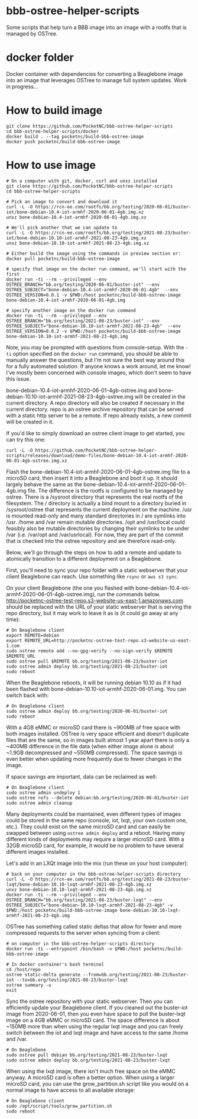# bbb-ostree-helper-scripts

Some scripts that help turn a BBB image into an image with a rootfs that is managed by OSTree.

# docker folder

Docker container with dependencies for converting a Beaglebone image into
an image that leverages OSTree to manage full system updates. 
Work in progress...

# How to build image

    git clone https://github.com/PocketNC/bbb-ostree-helper-scripts
    cd bbb-ostree-helper-scripts/docker
    docker build . --tag pocketnc/build-bbb-ostree-image
    docker push pocketnc/build-bbb-ostree-image

# How to use image

    # On a computer with git, docker, curl and unxz installed
    git clone https://github.com/PocketNC/bbb-ostree-helper-scripts
    cd bbb-ostree-helper-scripts

    # Pick an image to convert and download it
    curl -L -O https://rcn-ee.com/rootfs/bb.org/testing/2020-06-01/buster-iot/bone-debian-10.4-iot-armhf-2020-06-01-4gb.img.xz
    unxz bone-debian-10.4-iot-armhf-2020-06-01-4gb.img.xz

    # We'll pick another that we can update to
    curl -L -O https://rcn-ee.com/rootfs/bb.org/testing/2021-08-23/buster-iot/bone-debian-10.10-iot-armhf-2021-08-23-4gb.img.xz
    unxz bone-debian-10.10-iot-armhf-2021-08-23-4gb.img.xz

    # Either build the image using the commands in preview section or:
    docker pull pocketnc/build-bbb-ostree-image

    # specify that image on the docker run command, we'll start with the first
    docker run -ti --rm --privileged --env OSTREE_BRANCH="bb.org/testing/2020-06-01/buster-iot" --env OSTREE_SUBJECT="bone-debian-10.4-iot-armhf-2020-06-01-4gb"  --env OSTREE_VERSION=0.0.1 -v $PWD:/host pocketnc/build-bbb-ostree-image bone-debian-10.4-iot-armhf-2020-06-01-4gb.img

    # specify another image on the docker run command
    docker run -ti --rm --privileged --env OSTREE_BRANCH="bb.org/testing/2021-08-23/buster-iot" --env OSTREE_SUBJECT="bone-debian-10.10-iot-armhf-2021-08-23-4gb"  --env OSTREE_VERSION=0.0.2 -v $PWD:/host pocketnc/build-bbb-ostree-image bone-debian-10.10-iot-armhf-2021-08-23-4gb.img

Note, you may be prompted with questions from console-setup. With the `-ti` option specified on the `docker run` command, you should
be able to manually answer the questions, but I'm not sure the best way around this for a fully automated solution. If anyone knows
a work around, let me know! I've mostly been concerned with console images, which don't seem to have this issue.

bone-debian-10.4-iot-armhf-2020-06-01-4gb-ostree.img and bone-debian-10.10-iot-armhf-2021-08-23-4gb-ostree.img will be created
in the current directory. A repo directory will also be created if necessary in the current directory.
repo is an ostree archive repository that can be served with a static http server to be a remote. If repo already exists, a new commit will
be created in it.

If you'd like to simply download an ostree client image to get started, you can try this one:

    curl -L -O https://github.com/PocketNC/bbb-ostree-helper-scripts/releases/download/demo-files/bone-debian-10.4-iot-armhf-2020-06-01-4gb-ostree.img.xz

Flash the bone-debian-10.4-iot-armhf-2020-06-01-4gb-ostree.img file to a microSD card, then insert it into a Beaglebone and boot it up.
It should largely behave the same as the bone-debian-10.4-iot-armhf-2020-06-01-4gb.img file. The difference is the rootfs is configured
to be managed by ostree. There is a /sysroot directory that represents the real rootfs of the filesystem. The / directory is actually
a bind mount to a directory buried in /sysroot/ostree that represents the current deployment on the machine. /usr is mounted read-only
and many standard directories in / are symlinks into /usr. /home and /var remain mutable directories. /opt and /usr/local could feasibly
also be mutable directories by changing their symlinks to be under /var (i.e. /var/opt and /var/usrlocal). For now, they are part of
the commit that is checked into the ostree repository and are therefore read-only.

Below, we'll go through the steps on how to add a remote and update to atomically transition to a different deployment on a Beaglebone.

First, you'll need to sync your repo folder with a static webserver that your client Beaglebone can reach. Use something like
`rsync` or `aws s3 sync`.

On your client Beaglebone (the one you flashed with bone-debian-10.4-iot-armhf-2020-06-01-4gb-ostree.img), run the commands below.
http://pocketnc-ostree-test-repo.s3-website-us-east-1.amazonaws.com should be replaced with the URL of your static webserver that is serving the repo directory,
but it may work to leave it as is (it could go away at any time):

    # On Beaglebone client
    export REMOTE=debian
    export REMOTE_URL=http://pocketnc-ostree-test-repo.s3-website-us-east-1.com
    sudo ostree remote add --no-gpg-verify --no-sign-verify $REMOTE $REMOTE_URL
    sudo ostree pull $REMOTE bb.org/testing/2021-08-23/buster-iot
    sudo ostree admin deploy bb.org/testing/2021-08-23/buster-iot
    sudo reboot

When the Beaglebone reboots, it will be running debian 10.10 as if it had been flashed with bone-debian-10.10-iot-armhf-2020-06-01.img.
You can switch back with:

    # On Beaglebone client
    sudo ostree admin deploy bb.org/testing/2020-06-01/buster-iot
    sudo reboot

With a 4GB eMMC or microSD card there is ~900MB of free space with both images installed. OSTree is very space efficient and doesn't
duplicate files that are the same, so in images built almost 1 year apart there is only a ~400MB difference in the file data (when either image alone is about ~1.9GB decompressed and ~550MB compressed). 
The space savings is even better when updating more frequently due to fewer changes in the image. 

If space savings are important, data can be reclaimed as well:

    # On Beaglebone client
    sudo ostree admin undeploy 1
    sudo ostree refs --delete debian:bb.org/testing/2020-06-01/buster-iot
    sudo ostree admin cleanup

Many deployments could be maintained, even different types of images could be stored in the same repo (console, iot, lxqt, your own custom one, etc.). They could exist on the same microSD card and can easily be swapped between using `ostree admin deploy` and a reboot. 
Having many different kinds of deployments may require a larger microSD card. With a 32GB microSD card, for example, it would be no problem to have several different images installed.

Let's add in an LXQt image into the mix (run these on your host computer):

    # back on your computer in the bbb-ostree-helper-scripts directory
    curl -L -O https://rcn-ee.com/rootfs/bb.org/testing/2021-08-23/buster-lxqt/bone-debian-10.10-lxqt-armhf-2021-08-23-4gb.img.xz
    unxz bone-debian-10.10-lxqt-armhf-2021-08-23-4gb.img.xz
    docker run -ti --rm --privileged --env OSTREE_BRANCH="bb.org/testing/2021-08-23/buster-lxqt" --env OSTREE_SUBJECT="bone-debian-10.10-lxqt-armhf-2021-08-23-4gb" -v $PWD:/host pocketnc/build-bbb-ostree-image bone-debian-10.10-lxqt-armhf-2021-08-23-4gb.img

OSTree has something called static deltas that allow for fewer and more compressed requests to the server when syncing from a client:

    # on computer in the bbb-ostree-helper-scripts directory
    docker run -ti --entrypoint /bin/bash -v $PWD:/host pocketnc/build-bbb-ostree-image

    # In docker container's bash terminal
    cd /host/repo
    ostree static-delta generate --from=bb.org/testing/2021-08-23/buster-iot --to=bb.org/testing/2021-08-23/buster-lxqt
    ostree summary -u
    exit

Sync the ostree repository with your static webserver. Then you can efficiently update your Beaglebone client. If you cleaned out the
buster-iot image from 2020-06-01, then you even have space to pull the buster-lxqt image on a 4GB eMMC or microSD card. The space
difference is about ~150MB more than when using the regular lxqt image and you can freely switch between the iot and lxqt image and
have access to the same /home and /var.

    # On Beaglebone
    sudo ostree pull debian bb.org/testing/2021-08-23/buster-lxqt
    sudo ostree admin deploy bb.org/testing/2021-08-23/buster-lxqt

When using the lxqt image, there isn't much free space on the eMMC anyway. A microSD card is often a better option. When using a larger
microSD card, you can use the grow_partition.sh script like you would on a normal image to have access to all available storage:

    # On Beaglebone client
    sudo /opt/script/tools/grow_partition.sh
    sudo reboot
